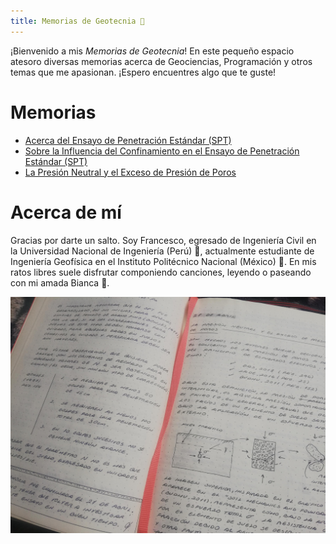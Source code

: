 ```yaml
---
title: Memorias de Geotecnia 🌙
---
```


¡Bienvenido a mis _Memorias de Geotecnia_! En este pequeño espacio atesoro diversas memorias acerca de Geociencias, Programación y otros temas que me apasionan. ¡Espero encuentres algo que te guste!

# Memorias
* [Acerca del Ensayo de Penetración Estándar (SPT)](notes/2022-04-25.md)
* [Sobre la Influencia del Confinamiento en el Ensayo de Penetración Estándar (SPT)](notes/2022-04-27.md)
* [La Presión Neutral y el Exceso de Presión de Poros](notes/2022-05-03.md)

# Acerca de mí

Gracias por darte un salto. Soy Francesco, egresado de Ingeniería Civil en la Universidad Nacional de Ingeniería (Perú) 🍂, actualmente estudiante de Ingeniería Geofísica en el Instituto Politécnico Nacional (México) 🍃. En mis ratos libres suele disfrutar componiendo canciones, leyendo o paseando con mi amada Bianca 🐶.

![Cover](/notes/images/index.jpg)